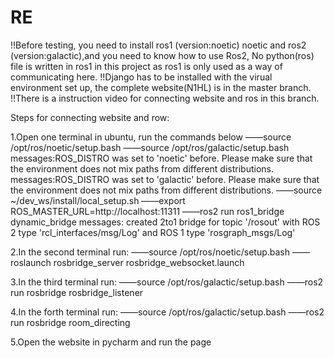 # RE

!!Before testing, you need to install ros1 (version:noetic) noetic and ros2 (version:galactic),and you need to know how to use Ros2, No python(ros) file is written in ros1 in this project as ros1 is only used as a way of communicating here.
!!Django has to be installed with the virual environment set up, the complete website(N1HL) is in the master branch.
!!There is a instruction video for connecting website and ros in this branch.

Steps for connecting website and row:

1.Open one terminal in ubuntu, run the commands below
——source /opt/ros/noetic/setup.bash
——source /opt/ros/galactic/setup.bash
    messages:ROS_DISTRO was set to 'noetic' before. Please make sure that the environment does not mix paths from different distributions.
    messages:ROS_DISTRO was set to 'galactic' before. Please make sure that the environment does not mix paths from different distributions.
——source ~/dev_ws/install/local_setup.sh
——export ROS_MASTER_URL=http://localhost:11311
——ros2 run ros1_bridge dynamic_bridge
   messages: created 2to1 bridge for topic '/rosout' with ROS 2 type 'rcl_interfaces/msg/Log' and ROS 1 type 'rosgraph_msgs/Log'


2.In the second terminal run:
——source /opt/ros/noetic/setup.bash
——roslaunch rosbridge_server rosbridge_websocket.launch

3.In the third terminal run:
——source /opt/ros/galactic/setup.bash
——ros2 run rosbridge  rosbridge_listener

4.In the forth terminal run:
——source /opt/ros/galactic/setup.bash
——ros2 run rosbridge room_directing

5.Open the website in pycharm and run the page
